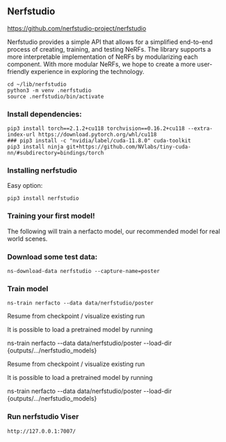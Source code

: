 
## Nerfstudio

https://github.com/nerfstudio-project/nerfstudio

Nerfstudio provides a simple API that allows for a simplified end-to-end process of creating, training, and testing NeRFs. The library supports a more interpretable implementation of NeRFs by modularizing each component. With more modular NeRFs, we hope to create a more user-friendly experience in exploring the technology.

```
cd ~/lib/nerfstudio
python3 -m venv .nerfstudio
source .nerfstudio/bin/activate
```

### Install dependencies:
```
pip3 install torch==2.1.2+cu118 torchvision==0.16.2+cu118 --extra-index-url https://download.pytorch.org/whl/cu118
### pip3 install -c "nvidia/label/cuda-11.8.0" cuda-toolkit
pip3 install ninja git+https://github.com/NVlabs/tiny-cuda-nn/#subdirectory=bindings/torch
```

### Installing nerfstudio

Easy option:
```
pip3 install nerfstudio
```

### Training your first model!

The following will train a nerfacto model, our recommended model for real world scenes.

### Download some test data:
```
ns-download-data nerfstudio --capture-name=poster
```
### Train model
```
ns-train nerfacto --data data/nerfstudio/poster
```

Resume from checkpoint / visualize existing run

It is possible to load a pretrained model by running

ns-train nerfacto --data data/nerfstudio/poster --load-dir {outputs/.../nerfstudio_models}


Resume from checkpoint / visualize existing run

It is possible to load a pretrained model by running

ns-train nerfacto --data data/nerfstudio/poster --load-dir {outputs/.../nerfstudio_models}

### Run nerfstudio Viser
```
http://127.0.0.1:7007/
```
